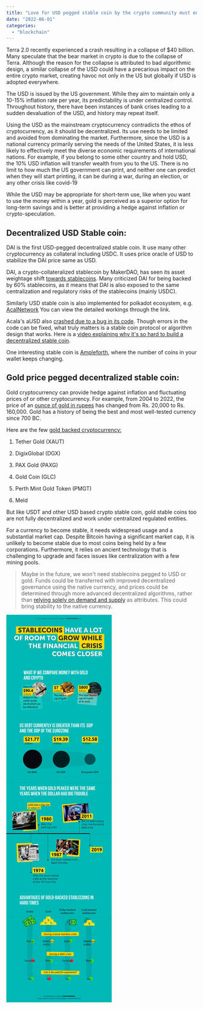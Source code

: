 ```yaml
---
title: "Love for USD pegged stable coin by the crypto community must end"
date: "2022-06-01"
categories: 
  - "blockchain"
---
```


Terra 2.0 recently experienced a crash resulting in a collapse of $40 billion. Many speculate that the bear market in crypto is due to the collapse of Terra. Although the reason for the collapse is attributed to bad algorithmic design, a similar collapse of the USD could have a precarious impact on the entire crypto market, creating havoc not only in the US but globally if USD is adopted everywhere.

The USD is issued by the US government. While they aim to maintain only a 10-15% inflation rate per year, its predictability is under centralized control. Throughout history, there have been instances of bank crises leading to a sudden devaluation of the USD, and history may repeat itself.

Using the USD as the mainstream cryptocurrency contradicts the ethos of cryptocurrency, as it should be decentralized. Its use needs to be limited and avoided from dominating the market. Furthermore, since the USD is a national currency primarily serving the needs of the United States, it is less likely to effectively meet the diverse economic requirements of international nations. For example, if you belong to some other country and hold USD, the 10% USD inflation will transfer wealth from you to the US. There is no limit to how much the US government can print, and neither one can predict when they will start printing, it can be during a war, during an election, or any other crisis like covid-19

While the USD may be appropriate for short-term use, like when you want to use the money within a year, gold is perceived as a superior option for long-term savings and is better at providing a hedge against inflation or crypto-speculation.

## Decentralized USD Stable coin:

DAI is the first USD-pegged decentralized stable coin. It use many other cryptocurrency as collateral including USDC. It uses price oracle of USD to stabilize the DAI price same as USD.

DAI, a crypto-collateralized stablecoin by MakerDAO, has seen its asset weightage shift [towards stablecoins](https://members.delphidigital.io/reports/usdc-grows-dais-collateral-woes-bayc-pushes-higher/). Many criticized DAI for being backed by 60% stablecoins, as it means that DAI is also exposed to the same centralization and regulatory risks of the stablecoins (mainly USDC).

Similarly USD stable coin is also implemented for polkadot ecosystem, e.g. [AcalNetwork](https://github.com/AcalaNetwork/Acala) You can view the detailed workings through the link.

Acala's aUSD also [crashed due to a bug in its code](https://www.cryptotimes.io/why-did-acala-ausd-drop/). Though errors in the code can be fixed, what truly matters is a stable coin protocol or algorithm design that works. Here is a [video explaining why it's so hard to build a decentralized stable coin](https://finematics.com/bank-run-in-defi-iron-finance-explained/).

One interesting stable coin is [Ampleforth](https://finematics.com/ampleforth-explained/), where the number of coins in your wallet keeps changing.

## Gold price pegged decentralized stable coin:

Gold cryptocurrency can provide hedge against inflation and fluctuating prices of or other cryptocurrency. For example, from 2004 to 2022, the price of an [ounce of gold in rupees](https://goldprice.org/gold-price-charts/20-year-gold-price-history-in-indian-rupees-per-ounce) has changed from Rs. 20,000 to Rs. 160,000. Gold has a history of being the best and most well-tested currency since 700 BC.

Here are the few [gold backed cryptocurrency:](https://www.softwaretestinghelp.com/gold-backed-cryptocurrency/)

1. Tether Gold (XAUT)

3. DigixGlobal (DGX)

5. PAX Gold (PAXG)

7. Gold Coin (GLC)

9. Perth Mint Gold Token (PMGT)

11. Meld

But like USDT and other USD based crypto stable coin, gold stable coins too are not fully decentralized and work under centralized regulated entities.

For a currency to become stable, it needs widespread usage and a substantial market cap. Despite Bitcoin having a significant market cap, it is unlikely to become stable due to most coins being held by a few corporations. Furthermore, it relies on ancient technology that is challenging to upgrade and faces issues like centralization with a few mining pools.

> Maybe in the future, we won't need stablecoins pegged to USD or gold. Funds could be transferred with improved decentralized governance using the native currency, and prices could be determined through more advanced decentralized algorithms, rather than [relying solely on demand and supply](https://iambrainstorming.wordpress.com/2022/12/19/what-if-crypto-token-prices-are-discovered-through-consensus-rather-than-demand-and-supply/) as attributes. This could bring stability to the native currency.

![](images/img-20201112-wa0002.jpg)
